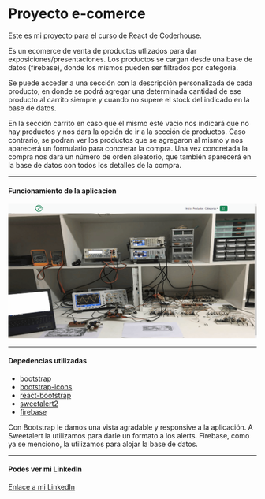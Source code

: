 # Proyecto e-comerce

Este es mi proyecto para el curso de React de Coderhouse.

Es un ecomerce de venta de productos utlizados para dar exposiciones/presentaciones. Los productos se cargan desde una base de datos (firebase), donde los mismos pueden ser filtrados por categoria. 

Se puede acceder a una sección con la descripción personalizada de cada producto, en donde se podrá agregar una determinada cantidad de ese producto al carrito siempre y cuando no supere el stock del indicado en la base de datos.

En la sección carrito en caso que el mismo esté vacio nos indicará que no hay productos y nos dara la opción de ir a la sección de productos. Caso contrario, se podran ver los productos que se agregaron al mismo y nos aparecerá un formulario para concretar la compra. Una vez concretada la compra nos dará un número de orden aleatorio, que también aparecerá en la base de datos con todos los detalles de la compra. 

---

#### Funcionamiento de la aplicacion

![Funcionamiento de la app](/src/assets/ecomerce.gif)

---

#### Depedencias utilizadas

* [bootstrap](https://getbootstrap.com/)
* [bootstrap-icons](https://icons.getbootstrap.com/)
* [react-bootstrap](https://react-bootstrap.github.io/)
* [sweetalert2](https://sweetalert2.github.io/)
* [firebase](https://firebase.google.com/)

Con Bootstrap le damos una vista agradable y responsive a la aplicación. A Sweetalert la utilizamos para darle un formato a los alerts. Firebase, como ya se menciono, la utilizamos para alojar la base de datos.

---

#### Podes ver mi LinkedIn

[Enlace a mi LinkedIn](https://www.linkedin.com/in/juan-pablo-calabro-93b2a6132/?originalSubdomain=ar)
